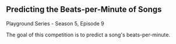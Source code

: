 ## Predicting the Beats-per-Minute of Songs

Playground Series - Season 5, Episode 9

The goal of this competition is to predict a song's beats-per-minute.
